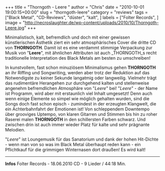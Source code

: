+++
title = "Thorngoth - Leere "
author = "Chris"
date = "2010-10-01 19:00:15+00:00"
slug = "thorngoth-leere"
category = "reviews"
tags = ["Black Metal", "CD-Reviews", "düster", "kalt", ]
labels = ["Folter Records", ]
image = "http://necroslaughter.de/wp-content/uploads/2010/10/Thorngoth-Leere.jpg"
+++

Minimalistisch, kalt, befremdlich und doch mit einer gewissen künstlerischen Ästhetik ziert ein sehr atmosphärisches Cover die dritte CD von **THORNGOTH**. Damit ist es eine verdammt stimmige Verpackung zur Musik von "**Leere**", mit ähnlichen Attributen ist auch _THORNGOTH_s recht traditionelle Interpretation des Black Metals am besten zu umschreiben!

In kunstvollem, fast schon minuziösem Minimalismus gehen **THORNGOTH** an ihr Riffing und Songwriting, werden aber trotz der Reduktion auf das Notwendigste zu keiner Sekunde langatmig oder langweilig. Vielmehr trägt das rudimentäre Herangehen zur durchgehend kalten und stellenweise angenehm befremdlichen Atmosphäre von "_Leere_" bei!
"_Leere_" - der Name ist Programm, wird aber mit erstaunlich viel Inhalt umgesetzt! Denn auch wenn einige Elemente so simpel wie möglich gehalten wurden, sind die Songs doch fast schon episch - zumindest in der erzeugten Klangwelt, die ein Achterbahnfahrt der Emotionen ist! Von schleppendem Downtempo über grooviges Uptempo, von klaren Gitarren und Stimmen bis hin zu roher Raserei malen **THORNGOTH** in den schillersten Farben schwarz. Und zwischen drin ist auch immer wieder Platz für kalte und sehr prägnante Melodien.

"_Leere_" ist Loungemusik für das Sanatorium und dank der hohen Hit-Dichte - wenn man von so was im Black Metal überhaupt reden kann - ein Pflichtkauf für die grimmigen Winternasen dort draußen! Es wird kalt!





---
**Infos**
Folter Records - 18.06.2010
CD - 9 Lieder / 44:18 Min.
